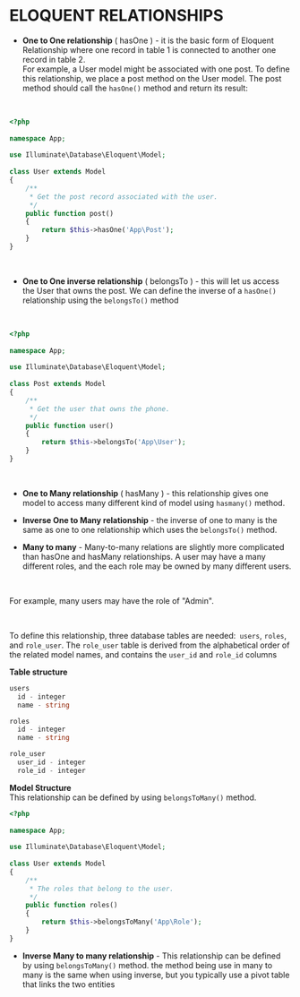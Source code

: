 # ELOQUENT RELATIONSHIPS
- **One to One relationship** ( hasOne ) - it is the basic form of Eloquent Relationship where one record in table 1 is connected to another one record in table 2. <br>
  For example, a User model might be associated with one post. To define this relationship, we place a post method on the User model.
The post method should call the `hasOne()` method and return its result:
<br>

```php
<?php
 
namespace App;
 
use Illuminate\Database\Eloquent\Model;
 
class User extends Model
{
    /**
     * Get the post record associated with the user.
     */
    public function post()
    {
        return $this->hasOne('App\Post');
    }
}
```
<br>

- **One to One inverse relationship** ( belongsTo ) - this will let us access the User that owns the post. We can define the inverse of a `hasOne()` relationship using the `belongsTo()` method <br>
<br>

```php
<?php
 
namespace App;
 
use Illuminate\Database\Eloquent\Model;
 
class Post extends Model
{
    /**
     * Get the user that owns the phone.
     */
    public function user()
    {
        return $this->belongsTo('App\User');
    }
}
```

<br>

- **One to Many relationship** ( hasMany ) - this relationship gives one model to access many different kind of model using `hasmany()` method.
  <br>
  
- **Inverse One to Many relationship** - the inverse of one to many is the same as one to one relationship which uses the `belongsTo()` method.
  <br>

- **Many to many** - Many-to-many relations are slightly more complicated than hasOne and hasMany relationships. A user may have a many different roles, and the each role may be owned by many different users.
<br>
  
For example, many users may have the role of "Admin".

<br>

To define this relationship, three database tables are needed:` users`, `roles`, and `role_user`. The `role_user` table is derived from the alphabetical order of the related model names, and contains the `user_id` and `role_id` columns
<br>

**Table structure**

  ```php
  users
    id - integer
    name - string
 
  roles
    id - integer
    name - string
 
  role_user
    user_id - integer
    role_id - integer
  ```

**Model Structure**
  <br>
  This relationship can be defined by using `belongsToMany()` method.
  
```php
<?php
 
namespace App;
 
use Illuminate\Database\Eloquent\Model;
 
class User extends Model
{
    /**
     * The roles that belong to the user.
     */
    public function roles()
    {
        return $this->belongsToMany('App\Role');
    }
}

```

- **Inverse Many to many relationship** - This relationship can be defined by using `belongsToMany()` method.
  the method being use in many to many is the same when using inverse, but you typically use a pivot table that links the two entities

